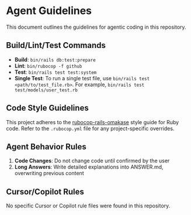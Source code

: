 # Agent Guidelines

This document outlines the guidelines for agentic coding in this repository.

## Build/Lint/Test Commands

- **Build**: `bin/rails db:test:prepare`
- **Lint**: `bin/rubocop -f github`
- **Test**: `bin/rails test test:system`
- **Single Test**: To run a single test file, use `bin/rails test <path/to/test_file.rb>`. For example, `bin/rails test test/models/user_test.rb`

## Code Style Guidelines

This project adheres to the [rubocop-rails-omakase](https://github.com/rails/rubocop-rails-omakase) style guide for Ruby code. Refer to the `.rubocop.yml` file for any project-specific overrides.

## Agent Behavior Rules

1. **Code Changes**: Do not change code until confirmed by the user
2. **Long Answers**: Write detailed explanations into ANSWER.md, overwriting previous content

## Cursor/Copilot Rules

No specific Cursor or Copilot rule files were found in this repository.


